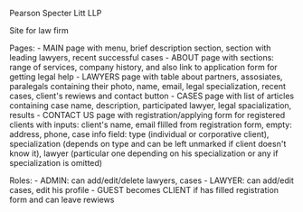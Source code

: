 Pearson Specter Litt LLP

Site for law firm

Pages: - MAIN page with menu, brief description section, section with leading lawyers, recent successful cases - ABOUT page with sections: range of services, company history, and also link to application form for getting legal help - LAWYERS page with table about partners, assosiates, paralegals containing their photo, name, email, legal specialization, recent cases, client's rewiews and contact button - CASES page with list of articles containing case name, description, participated lawyer, legal spacialization, results - CONTACT US page with registration/applying form for registered clients with inputs: client's name, email flilled from registration form, empty: address, phone, case info field: type (individual or corporative client), specialization (depends on type and can be left unmarked if client doesn't know it), lawyer (particular one depending on his specialization or any if specialization is omitted)

Roles: - ADMIN: can add/edit/delete lawyers, cases - LAWYER: can add/edit cases, edit his profile - GUEST becomes CLIENT if has filled registration form and can leave rewiews
